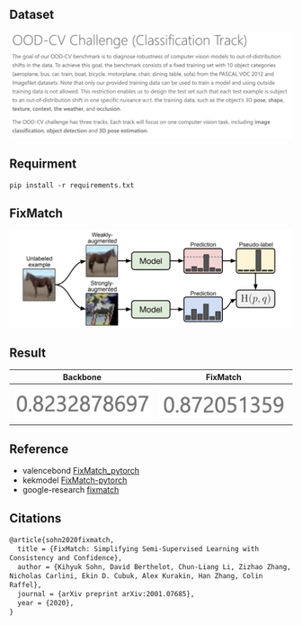 ## Dataset
![alt-text](README/competition.png)

## Requirment
``` shell
pip install -r requirements.txt
```

## FixMatch
![alt-text](README/fixmatch_workflow.png)

## Result
| Backbone                 | FixMatch                 |
|--------------------------|--------------------------|
| ![](README/backbone.png) | ![](README/fixmatch.png) |

## Reference

- valencebond [FixMatch_pytorch](https://github.com/valencebond/FixMatch_pytorch)  
- kekmodel [FixMatch-pytorch](https://github.com/kekmodel/FixMatch-pytorch)  
- google-research [fixmatch](https://github.com/google-research/fixmatch)  

## Citations
```
@article{sohn2020fixmatch,
  title = {FixMatch: Simplifying Semi-Supervised Learning with Consistency and Confidence},
  author = {Kihyuk Sohn, David Berthelot, Chun-Liang Li, Zizhao Zhang, Nicholas Carlini, Ekin D. Cubuk, Alex Kurakin, Han Zhang, Colin Raffel},
  journal = {arXiv preprint arXiv:2001.07685},
  year = {2020},
}
```
